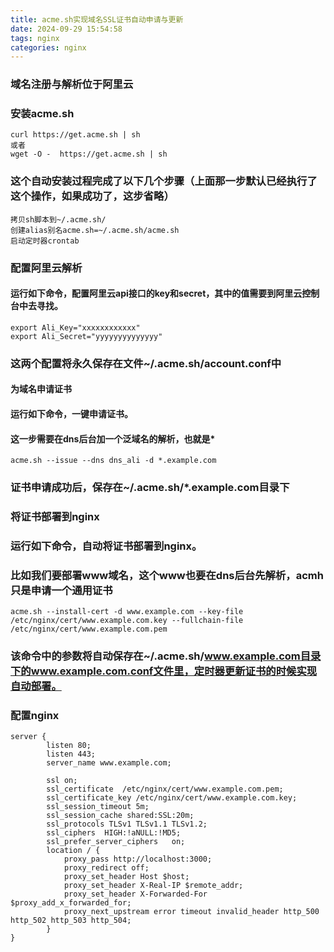 ```yaml
---
title: acme.sh实现域名SSL证书自动申请与更新
date: 2024-09-29 15:54:58
tags: nginx
categories: nginx
---
```

### 域名注册与解析位于阿里云

### 安装acme.sh
```
curl https://get.acme.sh | sh
或者
wget -O -  https://get.acme.sh | sh
```
### 这个自动安装过程完成了以下几个步骤（上面那一步默认已经执行了这个操作，如果成功了，这步省略）
```
拷贝sh脚本到~/.acme.sh/
创建alias别名acme.sh=~/.acme.sh/acme.sh
启动定时器crontab
```
### 配置阿里云解析
#### 运行如下命令，配置阿里云api接口的key和secret，其中的值需要到阿里云控制台中去寻找。
```
export Ali_Key="xxxxxxxxxxxx"
export Ali_Secret="yyyyyyyyyyyyyy"
```

### 这两个配置将永久保存在文件~/.acme.sh/account.conf中

#### 为域名申请证书
#### 运行如下命令，一键申请证书。
#### 这一步需要在dns后台加一个泛域名的解析，也就是*
```
acme.sh --issue --dns dns_ali -d *.example.com
```
### 证书申请成功后，保存在~/.acme.sh/*.example.com目录下

### 将证书部署到nginx
### 运行如下命令，自动将证书部署到nginx。
### 比如我们要部署www域名，这个www也要在dns后台先解析，acmh只是申请一个通用证书
```
acme.sh --install-cert -d www.example.com --key-file /etc/nginx/cert/www.example.com.key --fullchain-file /etc/nginx/cert/www.example.com.pem 
```
### 该命令中的参数将自动保存在~/.acme.sh/www.example.com目录下的www.example.com.conf文件里，定时器更新证书的时候实现自动部署。
### 配置nginx
```
server {
        listen 80;
        listen 443;
        server_name www.example.com;

        ssl on;
        ssl_certificate  /etc/nginx/cert/www.example.com.pem;
        ssl_certificate_key /etc/nginx/cert/www.example.com.key;
        ssl_session_timeout 5m;
        ssl_session_cache shared:SSL:20m;
        ssl_protocols TLSv1 TLSv1.1 TLSv1.2;
        ssl_ciphers  HIGH:!aNULL:!MD5;
        ssl_prefer_server_ciphers   on;
        location / {
            proxy_pass http://localhost:3000;
            proxy_redirect off;
            proxy_set_header Host $host;
            proxy_set_header X-Real-IP $remote_addr;
            proxy_set_header X-Forwarded-For $proxy_add_x_forwarded_for;
            proxy_next_upstream error timeout invalid_header http_500 http_502 http_503 http_504;
        }
}
```
